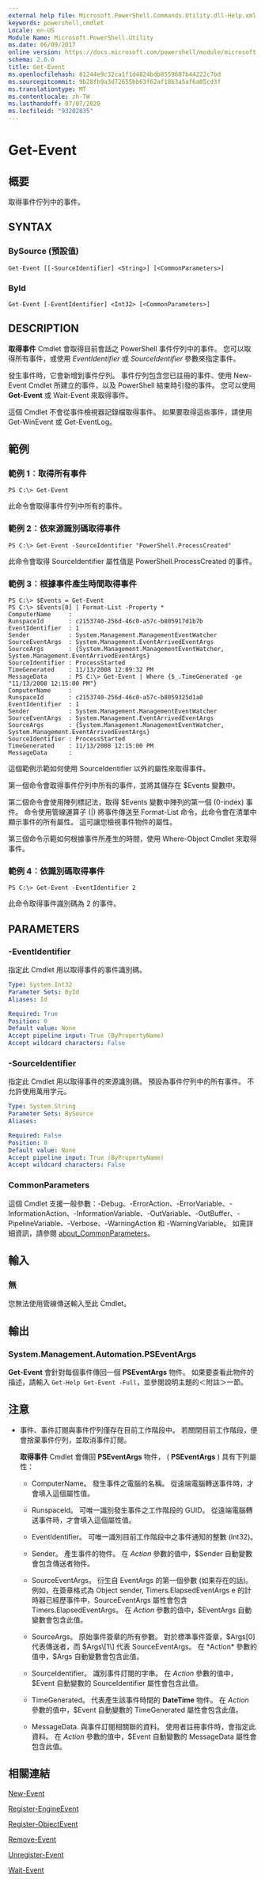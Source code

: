 ```yaml
---
external help file: Microsoft.PowerShell.Commands.Utility.dll-Help.xml
keywords: powershell,cmdlet
Locale: en-US
Module Name: Microsoft.PowerShell.Utility
ms.date: 06/09/2017
online version: https://docs.microsoft.com/powershell/module/microsoft.powershell.utility/get-event?view=powershell-7.1&WT.mc_id=ps-gethelp
schema: 2.0.0
title: Get-Event
ms.openlocfilehash: 81244e9c32ca1f1d4824bdb8559607b44222c7bd
ms.sourcegitcommit: 9b28fb9a3d72655bb63f62af18b3a5af6a05cd3f
ms.translationtype: MT
ms.contentlocale: zh-TW
ms.lasthandoff: 07/07/2020
ms.locfileid: "93202835"
---
```

# Get-Event

## 概要
取得事件佇列中的事件。

## SYNTAX

### BySource (預設值)

```
Get-Event [[-SourceIdentifier] <String>] [<CommonParameters>]
```

### ById

```
Get-Event [-EventIdentifier] <Int32> [<CommonParameters>]
```

## DESCRIPTION

**取得事件** Cmdlet 會取得目前會話之 PowerShell 事件佇列中的事件。
您可以取得所有事件，或使用 *EventIdentifier* 或 *SourceIdentifier* 參數來指定事件。

發生事件時，它會新增到事件佇列。
事件佇列包含您已註冊的事件、使用 New-Event Cmdlet 所建立的事件，以及 PowerShell 結束時引發的事件。
您可以使用 **Get-Event** 或 Wait-Event 來取得事件。

這個 Cmdlet 不會從事件檢視器記錄檔取得事件。
如果要取得這些事件，請使用 Get-WinEvent 或 Get-EventLog。

## 範例

### 範例 1︰取得所有事件

```
PS C:\> Get-Event
```

此命令會取得事件佇列中所有的事件。

### 範例 2︰依來源識別碼取得事件

```
PS C:\> Get-Event -SourceIdentifier "PowerShell.ProcessCreated"
```

此命令會取得 SourceIdentifier 屬性值是 PowerShell.ProcessCreated 的事件。

### 範例 3︰根據事件產生時間取得事件

```
PS C:\> $Events = Get-Event
PS C:\> $Events[0] | Format-List -Property *
ComputerName     :
RunspaceId       : c2153740-256d-46c0-a57c-b805917d1b7b
EventIdentifier  : 1
Sender           : System.Management.ManagementEventWatcher
SourceEventArgs  : System.Management.EventArrivedEventArgs
SourceArgs       : {System.Management.ManagementEventWatcher, System.Management.EventArrivedEventArgs}
SourceIdentifier : ProcessStarted
TimeGenerated    : 11/13/2008 12:09:32 PM
MessageData      : PS C:\> Get-Event | Where {$_.TimeGenerated -ge "11/13/2008 12:15:00 PM"}
ComputerName     :
RunspaceId       : c2153740-256d-46c0-a57c-b8059325d1a0
EventIdentifier  : 1
Sender           : System.Management.ManagementEventWatcher
SourceEventArgs  : System.Management.EventArrivedEventArgs
SourceArgs       : {System.Management.ManagementEventWatcher, System.Management.EventArrivedEventArgs}
SourceIdentifier : ProcessStarted
TimeGenerated    : 11/13/2008 12:15:00 PM
MessageData      :
```

這個範例示範如何使用 SourceIdentifier 以外的屬性來取得事件。

第一個命令會取得事件佇列中所有的事件，並將其儲存在 $Events 變數中。

第二個命令會使用陣列標記法，取得 $Events 變數中陣列的第一個 (0-index) 事件。
命令使用管線運算子 (|) 將事件傳送至 Format-List 命令，此命令會在清單中顯示事件的所有屬性。
這可讓您檢視事件物件的屬性。

第三個命令示範如何根據事件所產生的時間，使用 Where-Object Cmdlet 來取得事件。

### 範例 4︰依識別碼取得事件

```
PS C:\> Get-Event -EventIdentifier 2
```

此命令取得事件識別碼為 2 的事件。

## PARAMETERS

### -EventIdentifier

指定此 Cmdlet 用以取得事件的事件識別碼。

```yaml
Type: System.Int32
Parameter Sets: ById
Aliases: Id

Required: True
Position: 0
Default value: None
Accept pipeline input: True (ByPropertyName)
Accept wildcard characters: False
```

### -SourceIdentifier

指定此 Cmdlet 用以取得事件的來源識別碼。
預設為事件佇列中的所有事件。
不允許使用萬用字元。

```yaml
Type: System.String
Parameter Sets: BySource
Aliases:

Required: False
Position: 0
Default value: None
Accept pipeline input: True (ByPropertyName)
Accept wildcard characters: False
```

### CommonParameters

這個 Cmdlet 支援一般參數：-Debug、-ErrorAction、-ErrorVariable、-InformationAction、-InformationVariable、-OutVariable、-OutBuffer、-PipelineVariable、-Verbose、-WarningAction 和 -WarningVariable。 如需詳細資訊，請參閱 [about_CommonParameters](https://go.microsoft.com/fwlink/?LinkID=113216)。

## 輸入

### 無

您無法使用管線傳送輸入至此 Cmdlet。

## 輸出

### System.Management.Automation.PSEventArgs

**Get-Event** 會針對每個事件傳回一個 **PSEventArgs** 物件。
如果要查看此物件的描述，請輸入 `Get-Help Get-Event -Full`，並參閱說明主題的＜附註＞一節。

## 注意

* 事件、事件訂閱與事件佇列僅存在目前工作階段中。 若關閉目前工作階段，便會捨棄事件佇列，並取消事件訂閱。

  **取得事件** Cmdlet 會傳回 **PSEventArgs** 物件， ( **PSEventArgs** ) 具有下列屬性：

  - ComputerName。
發生事件之電腦的名稱。
從遠端電腦轉送事件時，才會填入這個屬性值。

  - RunspaceId。
可唯一識別發生事件之工作階段的 GUID。
從遠端電腦轉送事件時，才會填入這個屬性值。

  - EventIdentifier。
可唯一識別目前工作階段中之事件通知的整數 (Int32)。

  - Sender。
產生事件的物件。
在 *Action* 參數的值中，$Sender 自動變數會包含傳送者物件。

  - SourceEventArgs。
衍生自 EventArgs 的第一個參數 (如果存在的話)。
例如，在簽章格式為 Object sender, Timers.ElapsedEventArgs e 的計時器已經歷事件中，SourceEventArgs 屬性會包含 Timers.ElapsedEventArgs。
在 *Action* 參數的值中，$EventArgs 自動變數會包含此值。

  - SourceArgs。
原始事件簽章的所有參數。
對於標準事件簽章，$Args\[0\] 代表傳送者，而 $Args\[1\] 代表 SourceEventArgs。
在 *Action* 參數的值中，$Args 自動變數會包含此值。

  - SourceIdentifier。
識別事件訂閱的字串。
在 *Action* 參數的值中，$Event 自動變數的 SourceIdentifier 屬性會包含此值。

  - TimeGenerated。
代表產生該事件時間的 **DateTime** 物件。
在 *Action* 參數的值中，$Event 自動變數的 TimeGenerated 屬性會包含此值。

  - MessageData.
與事件訂閱相關聯的資料。
使用者註冊事件時，會指定此資料。
在 *Action* 參數的值中，$Event 自動變數的 MessageData 屬性會包含此值。

## 相關連結

[New-Event](New-Event.md)

[Register-EngineEvent](Register-EngineEvent.md)

[Register-ObjectEvent](Register-ObjectEvent.md)

[Remove-Event](Remove-Event.md)

[Unregister-Event](Unregister-Event.md)

[Wait-Event](Wait-Event.md)

